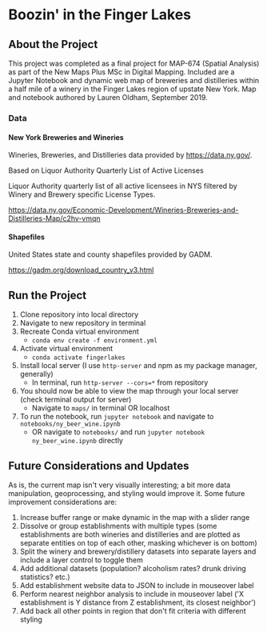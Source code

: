 # Boozin' in the Finger Lakes

## About the Project

This project was completed as a final project for MAP-674 (Spatial Analysis) as part of the New Maps Plus MSc in Digital Mapping. Included are a Jupyter Notebook and dynamic web map of breweries and distilleries within a half mile of a winery in the Finger Lakes region of upstate New York. Map and notebook authored by Lauren Oldham, September 2019.

### Data
#### New York Breweries and Wineries
Wineries, Breweries, and Distilleries data provided by https://data.ny.gov/.

Based on Liquor Authority Quarterly List of Active Licenses

Liquor Authority quarterly list of all active licensees in NYS filtered by Winery and Brewery specific License Types.

https://data.ny.gov/Economic-Development/Wineries-Breweries-and-Distilleries-Map/c2hv-vmqn

#### Shapefiles
United States state and county shapefiles provided by GADM.

https://gadm.org/download_country_v3.html

## Run the Project
1. Clone repository into local directory
2. Navigate to new repository in terminal
3. Recreate Conda virtual environment
    - `conda env create -f environment.yml`
4. Activate virtual environment
    - `conda activate fingerlakes`
5. Install local server (I use `http-server` and npm as my package manager, generally)
    - In terminal, run `http-server --cors=*` from repository
6. You should now be able to view the map through your local server (check terminal output for server)
    - Navigate to `maps/` in terminal OR localhost
7. To run the notebook, run `jupyter notebook` and navigate to `notebooks/ny_beer_wine.ipynb`
    - OR navigate to `notebooks/` and run `jupyter notebook ny_beer_wine.ipynb` directly
    
    
## Future Considerations and Updates

As is, the current map isn't very visually interesting; a bit more data manipulation, geoprocessing, and styling would improve it. Some future improvement considerations are:

1. Increase buffer range or make dynamic in the map with a slider range
2. Dissolve or group establishments with multiple types (some establishments are both wineries and distilleries and are plotted as separate entities on top of each other, masking whichever is on bottom)
3. Split the winery and brewery/distillery datasets into separate layers and include a layer control to toggle them
4. Add additional datasets (population? alcoholism rates? drunk driving statistics? etc.)
5. Add establishment website data to JSON to include in mouseover label
6. Perform nearest neighbor analysis to include in mouseover label ('X establishment is Y distance from Z establishment, its closest neighbor')
7. Add back all other points in region that don't fit criteria with different styling
